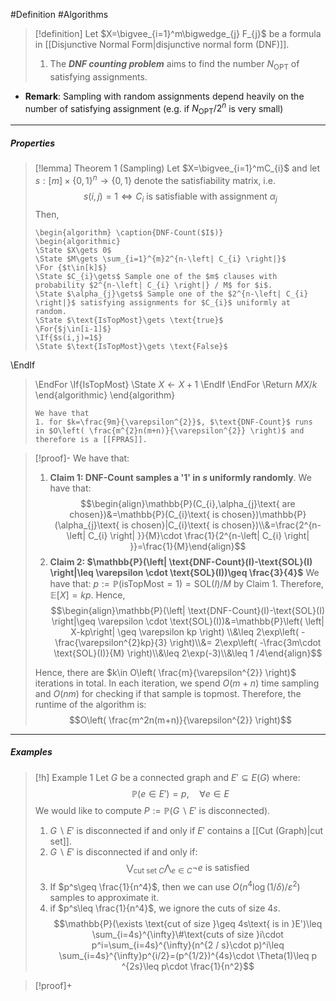 #Definition #Algorithms 

> [!definition]
> Let $X=\bigvee_{i=1}^m\bigwedge_{j} F_{j}$ be a formula in [[Disjunctive Normal Form|disjunctive normal form (DNF)]]. 
> 1. The ***DNF counting problem*** aims to find the number $N_{\text{OPT}}$ of satisfying assignments.
- **Remark**: Sampling with random assignments depend heavily on the number of satisfying assignment (e.g. if $N_{\text{OPT}} / 2^n$ is very small) 
---
##### Properties
> [!lemma] Theorem 1 (Sampling)
> Let $X=\bigvee_{i=1}^mC_{i}$ and let $s:[m]\times \{ 0,1 \}^n\to \{ 0,1 \}$ denote the satisfiability matrix, i.e. $$s(i,j)=1\iff C_{i}\text{ is satisfiable with assignment }\alpha_{j}$$Then, 
>    ```pseudo
>    \begin{algorithm} \caption{DNF-Count($I$)} 
>    \begin{algorithmic}
>    \State $X\gets 0$
>    \State $M\gets \sum_{i=1}^{m}2^{n-\left| C_{i} \right|}$
>    \For {$t\in[k]$}
>    \State $C_{i}\gets$ Sample one of the $m$ clauses with probability $2^{n-\left| C_{i} \right|} / M$ for $i$.
>    \State $\alpha_{j}\gets$ Sample one of the $2^{n-\left| C_{i} \right|}$ satisfying assignments for $C_{i}$ uniformly at random. 
>    \State $\text{IsTopMost}\gets \text{true}$
>    \For{$j\in[i-1]$}
>    \If{$s(i,j)=1$}
>    \State $\text{IsTopMost}\gets \text{False}$
\EndIf
> \EndFor
> \If{$\text{IsTopMost}$}
> \State $X\gets X+1$
\EndIf
> \EndFor
> \Return $MX/k$
>    \end{algorithmic}
>    \end{algorithm}
>    ```
> We have that 
> 1. for $k=\frac{9m}{\varepsilon^{2}}$, $\text{DNF-Count}$ runs in $O\left( \frac{m^{2}n(m+n)}{\varepsilon^{2}} \right)$ and therefore is a [[FPRAS]].

> [!proof]-
> We have that: 
> 1. **Claim 1: $\text{DNF-Count}$ samples a '1' in $s$ uniformly randomly**.
>    We have that: $$\begin{align}\mathbb{P}(C_{i},\alpha_{j}\text{ are chosen})&=\mathbb{P}(C_{i}\text{ is chosen})\mathbb{P}(\alpha_{j}\text{ is chosen}|C_{i}\text{ is chosen})\\&=\frac{2^{n-\left| C_{i} \right| }}{M}\cdot \frac{1}{2^{n-\left| C_{i} \right| }}=\frac{1}{M}\end{align}$$
> 2. **Claim 2: $\mathbb{P}(\left| \text{DNF-Count}(I)-\text{SOL}(I) \right|\leq \varepsilon \cdot \text{SOL}(I))\geq \frac{3}{4}$**
>    We have that: $p:=\mathbb{P}(\text{isTopMost}=1)=\text{SOL}(I) / M$ by Claim 1. Therefore, $\mathbb{E}[X]=kp$. Hence, $$\begin{align}\mathbb{P}(\left| \text{DNF-Count}(I)-\text{SOL}(I) \right|\geq \varepsilon \cdot \text{SOL}(I))&=\mathbb{P}\left( \left| X-kp\right| \geq \varepsilon kp  \right) \\&\leq 2\exp\left( -\frac{\varepsilon^{2}kp}{3} \right)\\&= 2\exp\left( -\frac{3m\cdot  \text{SOL}(I)}{M} \right)\\&\leq 2\exp(-3)\\&\leq 1 /4\end{align}$$
> 
> Hence, there are $k\in O\left( \frac{m}{\varepsilon^{2}} \right)$ iterations in total. In each iteration, we spend $O(m+n)$ time sampling and $O(nm)$ for checking if that sample is topmost. Therefore, the runtime of the algorithm is: $$O\left( \frac{m^2n(m+n)}{\varepsilon^{2}} \right)$$
>   
---
##### Examples
> [!h] Example 1
> Let $G$ be a connected graph and $E'\subseteq E(G)$ where: $$\mathbb{P}(e\in E')=p, \quad \forall e\in E$$
> We would like to compute $P:=\mathbb{P}(G\backslash E'\text{ is disconnected})$.
> 1. $G \backslash E'$ is disconnected if and only if $E'$ contains a [[Cut (Graph)|cut set]].
> 2. $G \backslash E'$ is disconnected if and only if: $$\bigvee_{\text{cut set }C}\bigwedge_{e\in C}\neg e\text{ is satisfied}$$
> 3. If $p^s\geq \frac{1}{n^4}$, then we can use $O(n^4 \log(1 / \delta) / \varepsilon^{2})$ samples to approximate it. 
> 4. if $p^s\leq \frac{1}{n^4}$, we ignore the cuts of size $4s$. 
> 	$$\mathbb{P}(\exists \text{cut of size }\geq 4s\text{ is in }E')\leq \sum_{i=4s}^{\infty}\#\text{cuts of size }i\cdot  p^i=\sum_{i=4s}^{\infty}(n^{2 / s}\cdot  p)^i\leq \sum_{i=4s}^{\infty}p^{i/2}=(p^{1/2})^{4s}\cdot \Theta(1)\leq p ^{2s}\leq p\cdot \frac{1}{n^2}$$

> [!proof]+
> 